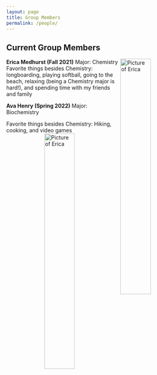 ```yaml
---
layout: page
title: Group Members
permalink: /people/
---
```


## Current Group Members

**Erica Medhurst (Fall 2021)**
<img src="{{site.baseurl}}/images/EMedhurst1.jpg" alt="Picture of Erica" height="40%" width="40%" style="float: right; margin-top: 0px; margin-left: 10px margin-bottom: 10px" />
Major: Chemistry 
Favorite things besides Chemistry: longboarding, playing softball, going to the beach, relaxing (being a Chemistry major is hard!), and spending time with my friends and family
</p>

**Ava Henry (Spring 2022)**
Major: Biochemistry

Favorite things besides Chemistry: Hiking, cooking, and video games <img src="{{site.baseurl}}/images/AHenry1.jpg" alt="Picture of Erica" height="40%" width="40%" style="float: right; margin-top: 0px; margin-left: 10px margin-bottom: 10px" />
</p>
